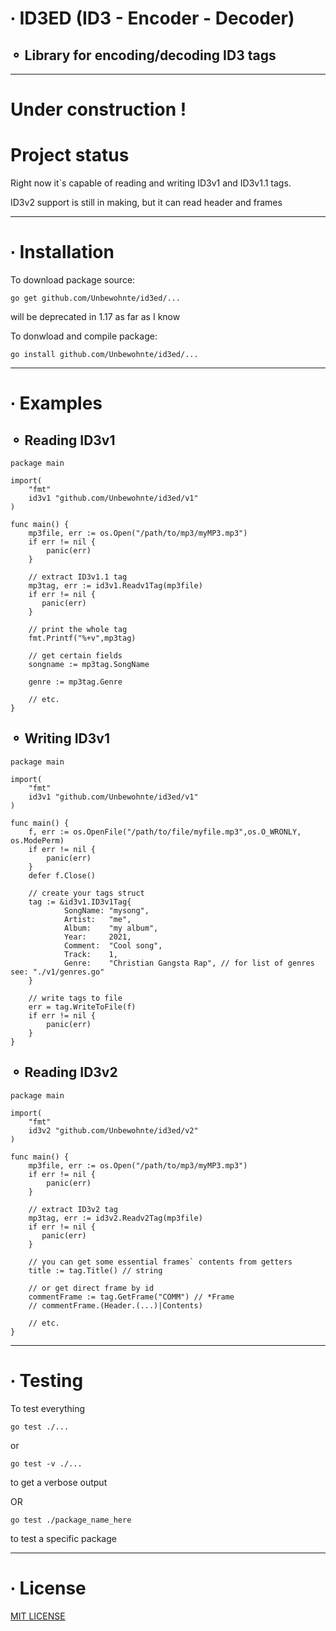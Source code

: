 # ∙ ID3ED (ID3 - Encoder - Decoder)
## ⚬ Library for encoding/decoding ID3 tags

---
  
# Under construction !

# Project status

Right now it`s capable of reading and writing ID3v1 and ID3v1.1 tags.

ID3v2 support is still in making, but it can read header and frames

---

# ∙ Installation 

To download package source:
```
go get github.com/Unbewohnte/id3ed/...
```
will be deprecated in 1.17 as far as I know

To donwload and compile package:
```
go install github.com/Unbewohnte/id3ed/...
```

---

# ∙ Examples

## ⚬ Reading ID3v1
```
package main

import(
    "fmt"
    id3v1 "github.com/Unbewohnte/id3ed/v1"
)

func main() {
    mp3file, err := os.Open("/path/to/mp3/myMP3.mp3")
    if err != nil {
        panic(err)
    }

    // extract ID3v1.1 tag 
    mp3tag, err := id3v1.Readv1Tag(mp3file)
    if err != nil {
       panic(err)
    }

    // print the whole tag
    fmt.Printf("%+v",mp3tag)

    // get certain fields
    songname := mp3tag.SongName

    genre := mp3tag.Genre

    // etc.
}
```

## ⚬ Writing ID3v1
```
package main

import(
    "fmt"
    id3v1 "github.com/Unbewohnte/id3ed/v1"
)

func main() {
	f, err := os.OpenFile("/path/to/file/myfile.mp3",os.O_WRONLY, os.ModePerm)
	if err != nil {
		panic(err)
	}
	defer f.Close()

    // create your tags struct
	tag := &id3v1.ID3v1Tag{
            SongName: "mysong",
            Artist:   "me",
            Album:    "my album",
            Year:     2021,
            Comment:  "Cool song",
            Track:    1,
            Genre:    "Christian Gangsta Rap", // for list of genres see: "./v1/genres.go"
	}

    // write tags to file
	err = tag.WriteToFile(f)
	if err != nil {
		panic(err)
	}
}
```

## ⚬ Reading ID3v2
```
package main

import(
    "fmt"
    id3v2 "github.com/Unbewohnte/id3ed/v2"
)

func main() {
    mp3file, err := os.Open("/path/to/mp3/myMP3.mp3")
    if err != nil {
        panic(err)
    }

    // extract ID3v2 tag 
    mp3tag, err := id3v2.Readv2Tag(mp3file)
    if err != nil {
       panic(err)
    }

    // you can get some essential frames` contents from getters
    title := tag.Title() // string
    
    // or get direct frame by id
    commentFrame := tag.GetFrame("COMM") // *Frame 
    // commentFrame.(Header.(...)|Contents)

    // etc.
}

```

---

# ∙ Testing

To test everything
```
go test ./...
```
or
```
go test -v ./...
```
to get a verbose output

OR

```
go test ./package_name_here
```
to test a specific package

---

# ∙ License

[MIT LICENSE](https://github.com/Unbewohnte/id3ed/blob/main/LICENSE)